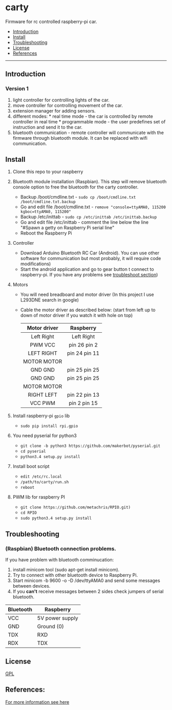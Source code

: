 # carty
Firmware for rc controlled raspberry-pi car.

* [Introduction](#intro)
* [Install](#install)
* [Troubleshooting](#troubleshooting)
* [License](#license)
* [References](#references)

---

<a name="intro">

## Introduction

### Version 1
  1. light controller for controlling lights of the car.
  2. move controller for controlling movement of the car.
  3. extension manager for adding sensors.
  4. different modes:
    * real time mode - the car is controlled by remote controller in real time
    * programmable mode - the user predefines set of instruction and send it to the car.
  5. bluetooth communication - remote controller will communicate with the
        firmware through bluetooth module. It can be replaced with wifi communication.

<a name="install">

## Install
1. Clone this repo to your raspberry

2. Bluetooth module installation (Raspbian). This step will remove bluetooth console option
    to free the bluetooth for the carty controller.
    * Backup /boot/cmdline.txt - `sudo cp /boot/cmdline.txt /boot/cmdline.txt.backup`
    * Go and edit file /boot/cmdline.txt - `remove "console=ttyAMA0, 115200 kgboc=ttyAMA0, 115200"`
    * Backup /etc/inittab - `sudo cp /etc/inittab /etc/inittab.backup`
    * Go and edit file /etc/inittab -
        comment the line below the line "#Spawn a getty on Raspberry Pi serial line"
    * Reboot the Raspberry Pi

3. Controller
    * Download Arduino Bluetooth RC Car (Android). You can use other software for communication but most probably,
        it will require code modifications)
    * Start the android application and go to gear button t connect to raspberry-pi.
        If you have any problems see [troubleshoot section](#troubleshooting))

4. Motors
    * You will need breadboard and motor driver (In this project I use L293DNE search in google)
    * Cable the motor driver as described below: (start from left up to down of motor driver if you
        watch it with hole on top)

        Motor driver    |Raspberry 
        :--------------:|:-----------------:
        Left     Right  |Left      Right
        PWM      VCC    |pin 26    pin 2
        LEFT     RIGHT  |pin 24    pin 11
        MOTOR    MOTOR  |       
        GND      GND    |pin 25    pin 25
        GND      GND    |pin 25    pin 25
        MOTOR    MOTOR  |       
        RIGHT    LEFT   |pin 22    pin 13
        VCC      PWM    |pin 2     pin 15

5. Install raspberry-pi `gpio` lib
    * `sudo pip install rpi.gpio`

6. You need pyserial for python3
    * `git clone -b python3 https://github.com/makerbot/pyserial.git`
    * `cd pyserial`
    * `python3.4 setup.py install`

7. Install boot script
    * `edit /etc/rc.local`
    * `/path/to/carty/run.sh`
    * `reboot`

8. PWM lib for raspberry PI
    * `git clone https://github.com/metachris/RPIO.git)`
    * `cd RPIO`
    * `sudo python3.4 setup.py install`

<a name="troubleshooting">

## Troubleshooting

### (Raspbian) Bluetooth connection problems.
If you have problem with bluetooth comminucation:
1. install minicom tool (sudo apt-get install minicom).
2. Try to connect with other bluetooth device to Raspberry Pi.
3. Start minicom -b 9600 -o -D /dev/ttyAMA0 and send some messages between devices.
4. If you __can't__ receive messages between 2 sides check jumpers of serial bluetooth.

Bluetooth | Raspberry 
--------- | -----------------
VCC       | 5V power supply
GND       | Ground (0)
TDX       | RXD
RDX       | TDX

<a name="license">

## License

[GPL](https://github.com/itsankoff/carty/blob/master/LICENSE)

<a name="references">

## References:

[For more information see here](http://blog.miguelgrinberg.com/post/a-cheap-bluetooth-serial-port-for-your-raspberry-pi)
